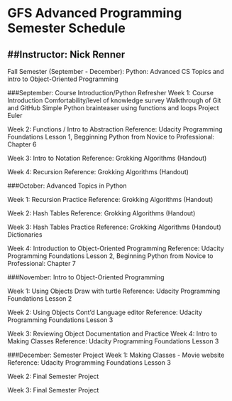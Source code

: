 # GFS Advanced Programming Semester Schedule
##Instructor: Nick Renner
---

Fall Semester (September - December):
Python: Advanced CS Topics and intro to Object-Oriented Programming

###September: Course Introduction/Python Refresher
Week 1: Course Introduction
Comfortability/level of knowledge survey
Walkthrough of Git and GitHub
Simple Python brainteaser using functions and loops 
Project Euler

Week 2: Functions / Intro to Abstraction
Reference: Udacity Programming Foundations Lesson 1, Begginning Python from Novice to Professional: Chapter 6


Week 3: Intro to Notation
Reference: Grokking Algorithms (Handout)

Week 4: Recursion 
Reference: Grokking Algorithms (Handout)

###October: Advanced Topics in Python

Week 1: Recursion Practice
Reference: Grokking Algorithms (Handout)

Week 2: Hash Tables
Reference: Grokking Algorithms (Handout)

Week 3: Hash Tables Practice
Reference: Grokking Algorithms (Handout)
Dictionaries

Week 4: Introduction to Object-Oriented Programming
Reference: Udacity Programming Foundations Lesson 2, Beginning Python from Novice to Professional: Chapter 7

###November: Intro to Object-Oriented Programming

Week 1: Using Objects
Draw with turtle 
Reference: Udacity Programming Foundations Lesson 2

Week 2: Using Objects Cont’d
Language editor
Reference: Udacity Programming Foundations Lesson 3

Week 3: Reviewing Object Documentation and Practice
Week 4: Intro to Making Classes
Reference: Udacity Programming Foundations Lesson 3


###December: Semester Project
Week 1: Making Classes - Movie website
Reference: Udacity Programming Foundations Lesson 3


Week 2:
Final Semester Project

Week 3: 
Final Semester Project




